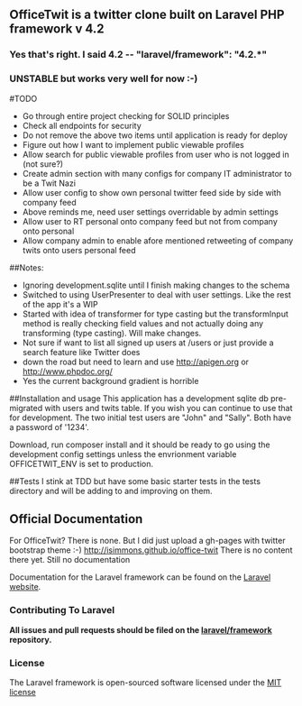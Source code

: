 ## OfficeTwit is a twitter clone built on Laravel PHP framework v 4.2
### Yes that's right. I said 4.2 -- "laravel/framework": "4.2.*" 
### UNSTABLE but works very well for now :-)

#TODO
* Go through entire project checking for SOLID principles
* Check all endpoints for security
* Do not remove the above two items until application is ready for deploy
* Figure out how I want to implement public viewable profiles
* Allow search for public viewable profiles from user who is not logged in (not sure?)
* Create admin section with many configs for company IT administrator to be a Twit Nazi
* Allow user config to show own personal twitter feed side by side with company feed
* Above reminds me, need user settings overridable by admin settings
* Allow user to RT personal onto company feed but not from company onto personal
* Allow company admin to enable afore mentioned retweeting of company twits onto users personal feed


##Notes:
* Ignoring development.sqlite until I finish making changes to the schema
* Switched to using UserPresenter to deal with user settings. Like the rest of the app it's a WIP
* Started with idea of transformer for type casting but the transformInput method is really checking field values and not actually doing any transforming (type casting). Will make changes.
* Not sure if want to list all signed up users at /users or just provide a search feature like Twitter does
* down the road but need to learn and use http://apigen.org or http://www.phpdoc.org/
* Yes the current background gradient is horrible

##Installation and usage
This application has a development sqlite db pre-migrated with users and twits table. If you wish you can continue to use that for development. The two initial test users are "John" and "Sally". Both have a password of '1234'.

Download, run composer install and it should be ready to go using the development config settings unless the envrionment variable OFFICETWIT_ENV is set to production.

##Tests
I stink at TDD but have some basic starter tests in the tests directory and will be adding to and improving on them. 

## Official Documentation
For OfficeTwit? There is none. But I did just upload a gh-pages with twitter bootstrap theme :-)
http://isimmons.github.io/office-twit
There is no content there yet. Still no documentation

Documentation for the Laravel framework can be found on the [Laravel website](http://laravel.com/docs).

### Contributing To Laravel

**All issues and pull requests should be filed on the [laravel/framework](http://github.com/laravel/framework) repository.**

### License

The Laravel framework is open-sourced software licensed under the [MIT license](http://opensource.org/licenses/MIT)
